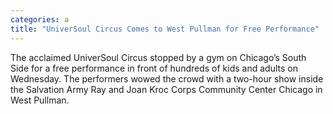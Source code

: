 ```yaml
---
categories: a
title: "UniverSoul Circus Comes to West Pullman for Free Performance"
---
```


The acclaimed UniverSoul Circus stopped by a gym on Chicago&#8217;s South Side for a free performance in front of hundreds of kids and adults on Wednesday. The performers wowed the crowd with a two-hour show inside the Salvation Army Ray and Joan Kroc Corps Community Center Chicago in West Pullman.